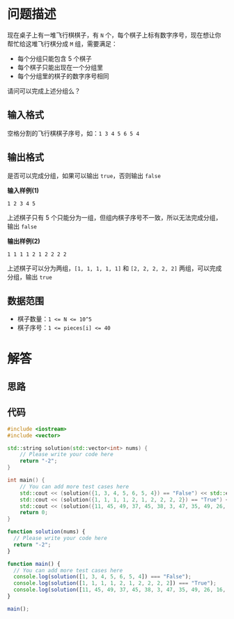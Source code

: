 # 问题描述

现在桌子上有一堆飞行棋棋子，有 `N` 个，每个棋子上标有数字序号，现在想让你帮忙给这堆飞行棋分成 `M` 组，需要满足：
- 每个分组只能包含 5 个棋子
- 每个棋子只能出现在一个分组里
- 每个分组里的棋子的数字序号相同

请问可以完成上述分组么？

## 输入格式

空格分割的飞行棋棋子序号，如：`1 3 4 5 6 5 4`

## 输出格式

是否可以完成分组，如果可以输出 `true`，否则输出 `false`

**输入样例(1)**

`1 2 3 4 5`

上述棋子只有 5 个只能分为一组，但组内棋子序号不一致，所以无法完成分组，输出 `false`

**输出样例(2)**

`1 1 1 1 2 1 2 2 2 2`

上述棋子可以分为两组，`[1, 1, 1, 1, 1]` 和 `[2, 2, 2, 2, 2]` 两组，可以完成分组，输出 `true`

## 数据范围

- 棋子数量：`1 <= N <= 10^5`
- 棋子序号：`1 <= pieces[i] <= 40`

# 解答

## 思路

## 代码

```cpp
#include <iostream>
#include <vector>

std::string solution(std::vector<int> nums) {
    // Please write your code here
    return "-2";
}

int main() {
    // You can add more test cases here
    std::cout << (solution({1, 3, 4, 5, 6, 5, 4}) == "False") << std::endl;
    std::cout << (solution({1, 1, 1, 1, 2, 1, 2, 2, 2, 2}) == "True") << std::endl;
    std::cout << (solution({11, 45, 49, 37, 45, 38, 3, 47, 35, 49, 26, 16, 24, 4, 45, 39, 28, 26, 14, 22, 4, 49, 18, 4, 4, 26, 47, 14, 1, 21, 9, 26, 17, 12, 44, 28, 24, 24, 10, 31, 33, 32, 23, 41, 41, 19, 17, 24, 28, 46, 28, 4, 18, 23, 48, 45, 7, 21, 12, 40, 2, 19, 19, 28, 32, 6, 27, 43, 6, 18, 8, 27, 9, 6, 6, 31, 37, 15, 26, 20, 43, 3, 14, 40, 20}) == "False") << std::endl;
    return 0;
}
```

```js
function solution(nums) {
  // Please write your code here
  return "-2";
}

function main() {
  // You can add more test cases here
  console.log(solution([1, 3, 4, 5, 6, 5, 4]) === "False");
  console.log(solution([1, 1, 1, 1, 2, 1, 2, 2, 2, 2]) === "True");
  console.log(solution([11, 45, 49, 37, 45, 38, 3, 47, 35, 49, 26, 16, 24, 4, 45, 39, 28, 26, 14, 22, 4, 49, 18, 4, 4, 26, 47, 14, 1, 21, 9, 26, 17, 12, 44, 28, 24, 24, 10, 31, 33, 32, 23, 41, 41, 19, 17, 24, 28, 46, 28, 4, 18, 23, 48, 45, 7, 21, 12, 40, 2, 19, 19, 28, 32, 6, 27, 43, 6, 18, 8, 27, 9, 6, 6, 31, 37, 15, 26, 20, 43, 3, 14, 40, 20]) === "False");
}

main();
```